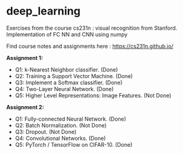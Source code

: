 # deep_learning
Exercises from the course cs231n : visual recognition from Stanford. Implementation of FC NN and CNN using numpy

Find course notes and assignments here : https://cs231n.github.io/ 

**Assignment 1:**

- Q1: k-Nearest Neighbor classifier. (Done)
- Q2: Training a Support Vector Machine. (Done)
- Q3: Implement a Softmax classifier. (Done)
- Q4: Two-Layer Neural Network. (Done)
- Q5: Higher Level Representations: Image Features. (Not Done)

**Assignment 2:**

- Q1: Fully-connected Neural Network. (Done)
- Q2: Batch Normalization. (Not Done)
- Q3: Dropout. (Not Done)
- Q4: Convolutional Networks. (Done)
- Q5: PyTorch / TensorFlow on CIFAR-10. (Done)
